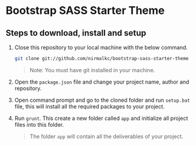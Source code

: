 # Bootstrap SASS Starter Theme

## Steps to download, install and setup

1. Close this repository to your local machine with the below command.

	```bash
	git clone git://github.com/nirmalkc/bootstrap-sass-starter-theme
	```
	> Note: You must have git installed in your machine.

2. Open the `package.json` file and change your project name, author and repository.

3. Open command prompt and go to the cloned folder and run `setup.bat` file, this will install all the required packages to your project.

4. Run `grunt`. This create a new folder called `app` and initialize all project files into this folder.
	> The folder `app` will contain all the deliverables of your project.




